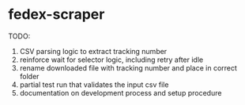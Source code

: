 # fedex-scraper

TODO:
1. CSV parsing logic to extract tracking number
2. reinforce wait for selector logic, including retry after idle
3. rename downloaded file with tracking number and place in correct folder
4. partial test run that validates the input csv file
5. documentation on development process and setup procedure